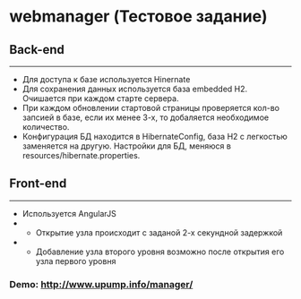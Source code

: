 # webmanager (Тестовое задание)
## Back-end
***
- Для доступа к базе используется Hinernate
- Для сохранения данных используется база embedded H2. Очишается при каждом старте сервера.
- При каждом обновлении стартовой страницы проверяется кол-во запсией в базе, если их менее 3-х, то добаляется необходимое количество. 
- Конфигурация БД находится в HibernateConfig, база H2 с легкостью заменяется на другую. Настройки для БД, меняюся в resources/hibernate.properties.

## Front-end 
***
- Используется AngularJS
- - Открытие узла происходит с заданой 2-х секундной задержкой 
- - Добавление узла второго уровня возможно после открытия его узла первого уровня
### Demo: http://www.upump.info/manager/
